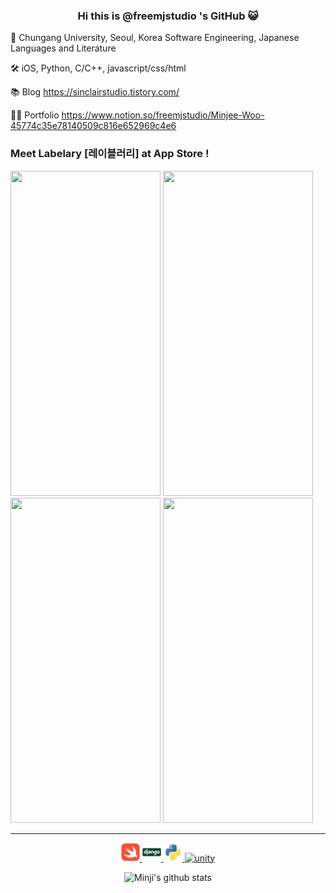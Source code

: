 

<h3 align="center">
Hi this is @freemjstudio 's GitHub 😺
</h3>
  

🏫  Chungang University, Seoul, Korea
    Software Engineering, Japanese Languages and Literature
 
🛠 iOS, Python, C/C++, javascript/css/html

📚 Blog  https://sinclairstudio.tistory.com/

🐻‍❄️ Portfolio https://www.notion.so/freemjstudio/Minjee-Woo-45774c35e78140509c816e652969c4e6
  
 
<h3> Meet Labelary [레이블러리] at App Store !</h3>
 

<img src="https://user-images.githubusercontent.com/41604678/147725421-89384a16-d810-47f3-a816-949a68853f7e.jpg" width="240" height="520"> <img src="https://user-images.githubusercontent.com/41604678/147725918-2667f5c9-1356-4eed-95a5-203acbd16468.png" width="240" height="520"> 
<img src="https://user-images.githubusercontent.com/41604678/147725479-11c9747b-be31-41c4-accb-dc783c3a2730.png" width="240" height="520"> <img src="https://user-images.githubusercontent.com/41604678/147725484-4604c3c6-92e7-4393-acba-f2d1a3f6a510.png" width="240" height="520">


<div align=center>
 

 
  
</div>
 
---

<div align= center>
  
  
  
<a href="https://developer.apple.com/swift/" target="_blank"> <img src="https://raw.githubusercontent.com/devicons/devicon/master/icons/swift/swift-original.svg" alt="swift" width="30" height="30"/> </a> 
 <a href="https://www.djangoproject.com/" target="_blank"> <img src="https://raw.githubusercontent.com/devicons/devicon/master/icons/django/django-original.svg" alt="django" width="30" height="30"/>  <a href="https://www.python.org" target="_blank">
<img src="https://raw.githubusercontent.com/devicons/devicon/master/icons/python/python-original.svg" alt="python" width="30" height="30"/> </a> <a href="https://unity.com/" target="_blank"> <img src="https://www.vectorlogo.zone/logos/unity3d/unity3d-icon.svg" alt="unity" width="30" height="30"/> </a>


![Minji's github stats](https://github-readme-stats.vercel.app/api?username=freemjstudio&show_icons=true&theme=radical)

   </div>
 
